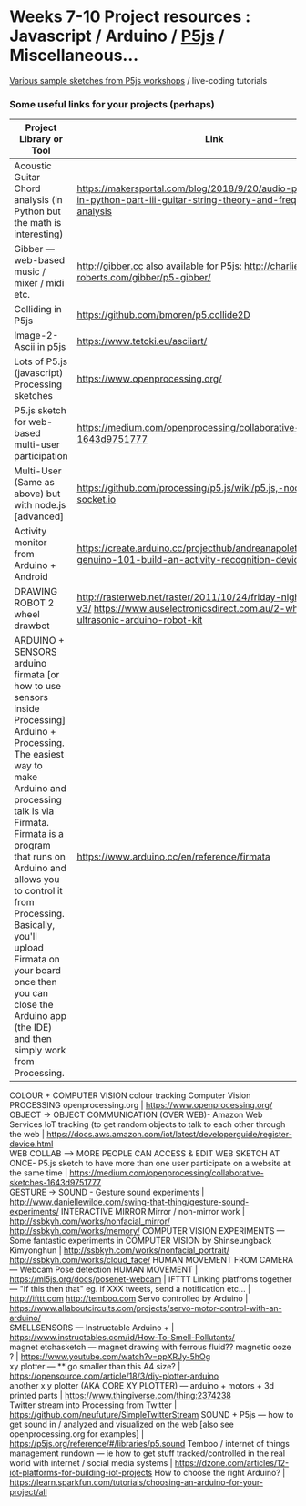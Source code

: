 # Weeks 7-10 Project resources : Javascript / Arduino / [P5js](./P5js/) / Miscellaneous...
[Various sample sketches from P5js workshops](https://github.com/karenanndonnachie/Slave-To-The-Algorithm/tree/master/P5js) / live-coding tutorials

### Some useful links for your projects (perhaps)

Project Library or Tool                                                          | Link 
-------------------------------------------------------------------------------- | --- 
Acoustic Guitar Chord analysis (in Python but the math is interesting) | https://makersportal.com/blog/2018/9/20/audio-processing-in-python-part-iii-guitar-string-theory-and-frequency-analysis 
Gibber — web-based music / mixer / midi etc. | http://gibber.cc also available for P5js: http://charlie-roberts.com/gibber/p5-gibber/
Colliding in P5js | https://github.com/bmoren/p5.collide2D
Image-2-Ascii in p5js | https://www.tetoki.eu/asciiart/
Lots of P5.js (javascript) Processing sketches | https://www.openprocessing.org/ 
P5.js sketch for web-based multi-user participation | https://medium.com/openprocessing/collaborative-sketches-1643d9751777 
Multi-User (Same as above) but with node.js [advanced] | https://github.com/processing/p5.js/wiki/p5.js,-node.js,-socket.io
Activity monitor from Arduino + Android | https://create.arduino.cc/projecthub/andreanapoletani/arduino-genuino-101-build-an-activity-recognition-device-fbeea2| 
DRAWING ROBOT	2 wheel drawbot |	http://rasterweb.net/raster/2011/10/24/friday-night-drawbot-v3/	https://www.auselectronicsdirect.com.au/2-wheel-drive-ultrasonic-arduino-robot-kit
ARDUINO + SENSORS	arduino firmata [or how to use sensors inside Processing] Arduino + Processing. The easiest way to make Arduino and processing talk is via Firmata. Firmata is a program that runs on Arduino and allows you to control it from Processing. Basically, you'll upload Firmata on your board once then you can close the Arduino app (the IDE) and then simply work from Processing. | https://www.arduino.cc/en/reference/firmata
COLOUR + COMPUTER VISION	colour tracking Computer Vision	
PROCESSING openprocessing.org	 | https://www.openprocessing.org/	
OBJECT -> OBJECT COMMUNICATION (OVER WEB)- Amazon Web Services IoT tracking (to get random objects to talk to each other  through the web	 | https://docs.aws.amazon.com/iot/latest/developerguide/register-device.html	
WEB COLLAB --> MORE PEOPLE CAN ACCESS & EDIT WEB SKETCH AT ONCE- P5.js sketch to have more than one user participate on a website at the same time  | 	https://medium.com/openprocessing/collaborative-sketches-1643d9751777	
GESTURE -> SOUND - Gesture sound experiments | http://www.daniellewilde.com/swing-that-thing/gesture-sound-experiments/	
INTERACTIVE MIRROR	Mirror / non-mirror work | 	http://ssbkyh.com/works/nonfacial_mirror/	http://ssbkyh.com/works/memory/ 
COMPUTER VISION EXPERIMENTS — Some fantastic experiments in COMPUTER VISION by Shinseungback Kimyonghun	 | http://ssbkyh.com/works/nonfacial_portrait/	http://ssbkyh.com/works/cloud_face/ 
HUMAN MOVEMENT FROM CAMERA — Webcam Pose detection HUMAN MOVEMENT	 | https://ml5js.org/docs/posenet-webcam	| 
IFTTT	Linking platfroms together — "If this then that" eg. if XXX tweets, send a notification etc...	 | http://ifttt.com	http://temboo.com 
Servo controlled by Arduino	 | 	https://www.allaboutcircuits.com/projects/servo-motor-control-with-an-arduino/	 
SMELLSENSORS — Instructable Arduino + | 	https://www.instructables.com/id/How-To-Smell-Pollutants/	
magnet etchasketch — magnet drawing with ferrous fluid?? magnetic ooze ?	 | https://www.youtube.com/watch?v=ppXRJy-5hOg	
xy plotter — ** go smaller than this A4 size?	 | https://opensource.com/article/18/3/diy-plotter-arduino	 
another x y plotter (AKA CORE XY PLOTTER) — arduino + motors + 3d printed parts | 	https://www.thingiverse.com/thing:2374238	
Twitter stream	into Processing from Twitter	 | https://github.com/neufuture/SimpleTwitterStream	
SOUND + P5js — how to get sound in / analyzed and visualized on the web [also see openprocessing.org for examples]	 | https://p5js.org/reference/#/libraries/p5.sound 
Temboo / internet of things management rundown — ie how to get stuff tracked/controlled in the real world with internet / social media systems	 | https://dzone.com/articles/12-iot-platforms-for-building-iot-projects
How to choose the right Arduino? | https://learn.sparkfun.com/tutorials/choosing-an-arduino-for-your-project/all
